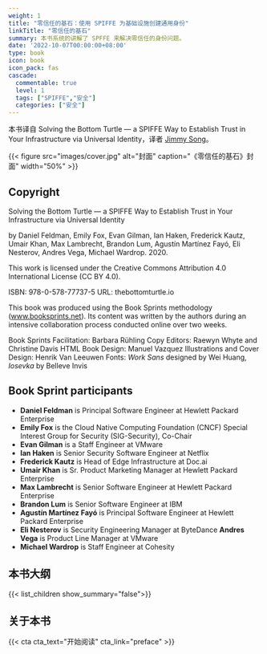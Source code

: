 ```yaml
---
weight: 1
title: "零信任的基石：使用 SPIFFE 为基础设施创建通用身份"
linkTitle: "零信任的基石"
summary: 本书系统的讲解了 SPFFE 来解决零信任的身份问题。
date: '2022-10-07T00:00:00+08:00'
type: book
icon: book
icon_pack: fas
cascade:
  commentable: true
  level: 1
  tags: ["SPIFFE","安全"]
  categories: ["安全"]
---
```


本书译自 Solving the Bottom Turtle — a SPIFFE Way to Establish Trust in Your Infrastructure via Universal Identity，译者 [Jimmy Song](https://jimmysong.io)。

{{< figure src="images/cover.jpg" alt="封面" caption="《零信任的基石》封面" width="50%" >}}

## Copyright

Solving the Bottom Turtle — a SPIFFE Way to Establish Trust in Your Infrastructure via Universal Identity

by Daniel Feldman, Emily Fox, Evan Gilman, Ian Haken, Frederick Kautz, Umair Khan, Max Lambrecht, Brandon Lum, Agustín Martínez Fayó, Eli Nesterov, Andres Vega, Michael Wardrop. 2020.

This work is licensed under the Creative Commons Attribution 4.0 International License (CC BY 4.0).

ISBN: 978-0-578-77737-5 URL: thebottomturtle.io

This book was produced using the Book Sprints methodology (www.booksprints.net). Its content was written by the authors during an intensive collaboration process conducted online over two weeks.

Book Sprints Facilitation: Barbara Rühling
Copy Editors: Raewyn Whyte and Christine Davis
HTML Book Design: Manuel Vazquez
Illustrations and Cover Design: Henrik Van Leeuwen
Fonts: *Work Sans* designed by Wei Huang, *Iosevka* by Belleve Invis

## Book Sprint participants

- **Daniel Feldman** is Principal Software Engineer at Hewlett Packard Enterprise
- **Emily Fox** is the Cloud Native Computing Foundation (CNCF) Special Interest Group for Security (SIG-Security), Co-Chair
- **Evan Gilman** is a Staff Engineer at VMware
- **Ian Haken** is Senior Security Software Engineer at Netflix
- **Frederick Kautz** is Head of Edge Infrastructure at Doc.ai
- **Umair Khan** is Sr. Product Marketing Manager at Hewlett Packard Enterprise
- **Max Lambrecht** is Senior Software Engineer at Hewlett Packard Enterprise
- **Brandon Lum** is Senior Software Engineer at IBM
- **Agustín Martínez Fayó** is Principal Software Engineer at Hewlett Packard Enterprise
- **Eli Nesterov** is Security Engineering Manager at ByteDance **Andres Vega** is Product Line Manager at VMware
- **Michael Wardrop** is Staff Engineer at Cohesity

## 本书大纲

{{< list_children show_summary="false">}}

## 关于本书

{{< cta cta_text="开始阅读" cta_link="preface" >}}
